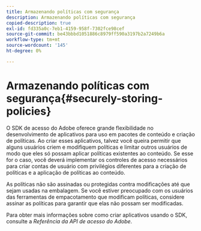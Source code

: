 ```yaml
---
title: Armazenando políticas com segurança
description: Armazenando políticas com segurança
copied-description: true
exl-id: fd335a0c-7eb1-4159-958f-7302fce98cef
source-git-commit: be43bbbd1051886c8979ff590a3197b2a7249b6a
workflow-type: tm+mt
source-wordcount: '145'
ht-degree: 0%

---
```


# Armazenando políticas com segurança{#securely-storing-policies}

O SDK de acesso do Adobe oferece grande flexibilidade no desenvolvimento de aplicativos para uso em pacotes de conteúdo e criação de políticas. Ao criar esses aplicativos, talvez você queira permitir que alguns usuários criem e modifiquem políticas e limitar outros usuários de modo que eles só possam aplicar políticas existentes ao conteúdo. Se esse for o caso, você deverá implementar os controles de acesso necessários para criar contas de usuário com privilégios diferentes para a criação de políticas e a aplicação de políticas ao conteúdo.

As políticas não são assinadas ou protegidas contra modificações até que sejam usadas na embalagem. Se você estiver preocupado com os usuários das ferramentas de empacotamento que modificam políticas, considere assinar as políticas para garantir que elas não possam ser modificadas.

Para obter mais informações sobre como criar aplicativos usando o SDK, consulte a *Referência da API de acesso do Adobe*.
